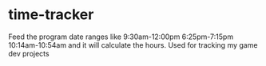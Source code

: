 # time-tracker

Feed the program date ranges like 9:30am-12:00pm	6:25pm-7:15pm	10:14am-10:54am and it will calculate the hours. Used for tracking my game dev projects
